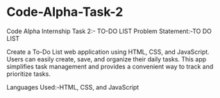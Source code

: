 # Code-Alpha-Task-2
Code Alpha Internship Task 2:- TO-DO LIST
Problem Statement:-TO DO LIST

Create a To-Do List web application using
HTML, CSS, and JavaScript. Users can easily
create, save, and organize their daily tasks.
This app simplifies task management and
provides a convenient way to track and
prioritize tasks.

Languages Used:-HTML, CSS, and JavaScript
